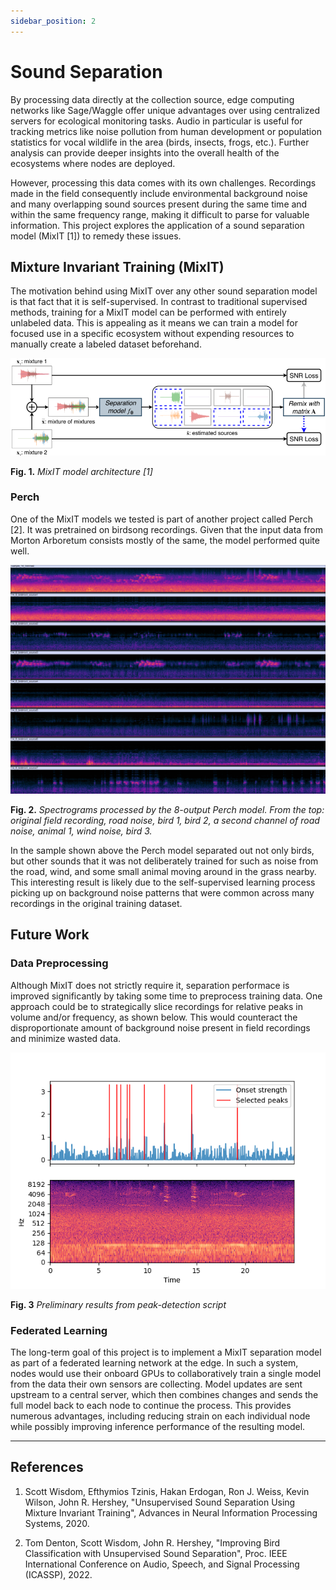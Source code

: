 ```yaml
---
sidebar_position: 2
---
```



# Sound Separation
By processing data directly at the collection source, edge computing networks like Sage/Waggle offer unique advantages over using centralized servers for ecological monitoring tasks. Audio in particular is useful for tracking metrics like noise pollution from human development or population statistics for vocal wildlife in the area (birds, insects, frogs, etc.). Further analysis can provide deeper insights into the overall health of the ecosystems where nodes are deployed.

However, processing this data comes with its own challenges. Recordings made in the field consequently include environmental background noise and many overlapping sound sources present during the same time and within the same frequency range, making it difficult to parse for valuable information. This project explores the application of a sound separation model (MixIT [1]) to remedy these issues.


## Mixture Invariant Training (MixIT)
The motivation behind using MixIT over any other sound separation model is that fact that it is self-supervised. In contrast to traditional supervised methods, training for a MixIT model can be performed with entirely unlabeled data. This is appealing as it means we can train a model for focused use in a specific ecosystem without expending resources to manually create a labeled dataset beforehand.

![MixIT model architecture](../imgs/sound-separation-1.png)

**Fig. 1.** *MixIT model architecture [1]*


### Perch
One of the MixIT models we tested is part of another project called Perch [2]. It was pretrained on birdsong recordings. Given that the input data from Morton Arboretum consists mostly of the same, the model performed quite well.

![sample 1 spectrograms from Perch inference results](../imgs/sound-separation-2.png)

**Fig. 2.** *Spectrograms processed by the 8-output Perch model. From the top: original field recording, road noise, bird 1, bird 2, a second channel of road noise, animal 1, wind noise, bird 3.*

In the sample shown above the Perch model separated out not only birds, but other sounds that it was not deliberately trained for such as noise from the road, wind, and some small animal moving around in the grass nearby. This interesting result is likely due to the self-supervised learning process picking up on background noise patterns that were common across many recordings in the original training dataset.


## Future Work
### Data Preprocessing
Although MixIT does not strictly require it, separation performace is improved significantly by taking some time to preprocess training data. One approach could be to strategically slice recordings for relative peaks in volume and/or frequency, as shown below. This would counteract the disproportionate amount of background noise present in field recordings and minimize wasted data.

![preliminary results from peak-detection script](../imgs/sound-separation-3.png)

**Fig. 3** *Preliminary results from peak-detection script*


### Federated Learning
The long-term goal of this project is to implement a MixIT separation model as part of a federated learning network at the edge. In such a system, nodes would use their onboard GPUs to collaboratively train a single model from the data their own sensors are collecting. Model updates are sent upstream to a central server, which then combines changes and sends the full model back to each node to continue the process. This provides numerous advantages, including reducing strain on each individual node while possibly improving inference performance of the resulting model.


---


## References

1. Scott Wisdom, Efthymios Tzinis, Hakan Erdogan, Ron J. Weiss, Kevin Wilson, John R.
Hershey, "Unsupervised Sound Separation Using Mixture Invariant Training", Advances in
Neural Information Processing Systems, 2020.

2. Tom Denton, Scott Wisdom, John R. Hershey, "Improving Bird Classification with
Unsupervised Sound Separation", Proc. IEEE International Conference on Audio, Speech, and
Signal Processing (ICASSP), 2022.
